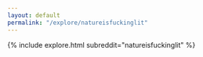 ```yaml
---
layout: default
permalink: "/explore/natureisfuckinglit"
---
```


{% include explore.html subreddit="natureisfuckinglit" %}
